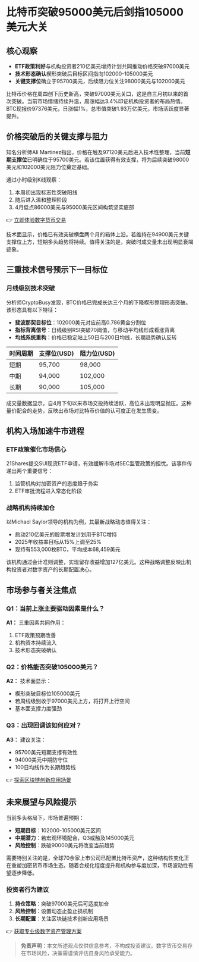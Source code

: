 # 比特币突破95000美元后剑指105000美元大关

## 核心观察
- **ETF政策利好**与机构投资者210亿美元增持计划共同推动价格突破97000美元
- **技术形态确认**楔形突破后目标区间指向102000-105000美元
- **关键支撑位**确立于95700美元，后续阻力位关注98000美元与102000美元

比特币价格在周四创下历史新高，突破97000美元关口，这是自三月初以来的首次突破。当前市场情绪持续升温，周涨幅达3.4%印证机构投资者的布局热情。BTC现报价97376美元，日涨幅1%，总市值突破1.93万亿美元，市场活跃度显著提升。

## 价格突破后的关键支撑与阻力

知名分析师Ali Martinez指出，价格在触及97120美元后进入技术性整理，当前**短期支撑位**已明确位于95700美元。若该位置获得有效支撑，将为后续突破98000美元和102000美元阻力位奠定基础。

通过小时级别K线观察：
1. 本周初出现标志性突破阳线
2. 随后进入温和整理阶段
3. 4月低点86000美元与95000美元区间构筑坚实底部

👉 [立即体验数字货币交易](https://bit.ly/okx_welcome)

技术面显示，价格已有效突破横盘两个月的箱体上沿。若维持在94900美元关键支撑位上方，短期多头趋势将持续。值得关注的是，突破时成交量未出现明显衰竭迹象。

## 三重技术信号预示下一目标位

### 月线级别技术突破
分析师CryptoBusy发现，BTC价格已完成长达三个月的下降楔形整理形态突破。该形态具有以下特征：
- **斐波那契目标位**：102000美元对应前高0.786黄金分割位
- **指标背离信号**：日线级别RSI突破70阈值，与移动平均线形成看涨背离
- **均线系统重构**：价格已稳定站上50日与200日均线，长期趋势确认反转

| 时间周期 | 支撑位(USD) | 阻力位(USD) |
|---------|------------|------------|
| 短期    | 95,700     | 98,000     |
| 中期    | 94,000     | 102,000    |
| 长期    | 90,000     | 105,000    |

成交量数据显示，自4月下旬以来市场交投持续活跃，高位未出现明显抛压。这种量价配合的走势，反映出市场对比特币价值的认可度正在发生质变。

## 机构入场加速牛市进程

### ETF政策催化市场信心
21Shares提交SUI现货ETF申请，有效缓解市场对SEC监管政策的担忧。该事件传递出两个重要信号：
1. 监管机构对加密资产的态度趋于务实
2. ETF审批流程进入常态化阶段

### 战略机构持续加仓
以Michael Saylor领导的机构为例，其最新战略动态值得关注：
- 启动210亿美元的股票增发计划用于BTC增持
- 2025年收益率目标从15%上调至25%
- 现持有553,000枚BTC，平均成本68,459美元

该机构通过会计准则调整，实现留存收益增加127亿美元。这种战略调整反映出机构投资者对数字资产的长期配置决心。

## 市场参与者关注焦点

### Q1：当前上涨主要驱动因素是什么？
**A1：** 三重因素共同作用：
1. ETF政策预期改善
2. 机构资本持续流入
3. 技术形态突破确认

### Q2：价格能否突破105000美元？
**A2：** 技术面显示：
- 楔形突破目标位105000美元
- 若周线级别收于97000美元上方，将打开上行空间
- 基本面支撑力度强劲

### Q3：出现回调该如何应对？
**A3：** 建议关注：
- 95700美元短期支撑有效性
- 94000美元中期防守位
- 100日均线作为长期趋势线

👉 [探索区块链创新应用场景](https://bit.ly/okx_welcome)

## 未来展望与风险提示

当前多头格局下，市场普遍预期：
- **短期目标**：102000-105000美元区间
- **中期潜力**：若宏观环境配合，Q3或触及145000美元
- **风险控制**：跌破90000美元将改变当前趋势

需要特别关注的是，全球70余家上市公司已配置比特币资产，这种结构性变化正在重塑加密货币市场生态。随着合规化程度提升和机构参与度加深，市场波动性有望逐步降低。

### 投资者行为建议
1. **持仓策略**：突破97000美元后可适度加仓
2. **风险控制**：设置动态止盈止损机制
3. **长期配置**：关注区块链技术创新应用场景

👉 [获取专业级数字资产管理方案](https://bit.ly/okx_welcome)

> **免责声明**：本文所述观点仅供信息参考，不构成投资建议。数字货币交易存在市场风险，决策需谨慎评估自身风险承受能力。